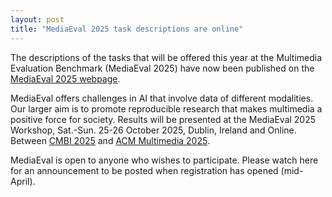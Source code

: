 ```yaml
---
layout: post
title: "MediaEval 2025 task descriptions are online"
---
```


The descriptions of the tasks that will be offered this year at the Multimedia Evaluation Benchmark (MediaEval 2025) have now been published on the [MediaEval 2025 webpage](https://multimediaeval.github.io/editions/2025/).

MediaEval offers challenges in AI that involve data of different modalities. Our larger aim is to promote reproducible research that makes multimedia a positive force for society. 
Results will be presented at the MediaEval 2025 Workshop, Sat.-Sun. 25-26 October 2025, Dublin, Ireland and Online. Between [CMBI 2025](https://www.cbmi2025.org/) and [ACM Multimedia 2025](https://acmmm2025.org/).

MediaEval is open to anyone who wishes to participate. Please watch here for an announcement to be posted when registration has opened (mid-April).
